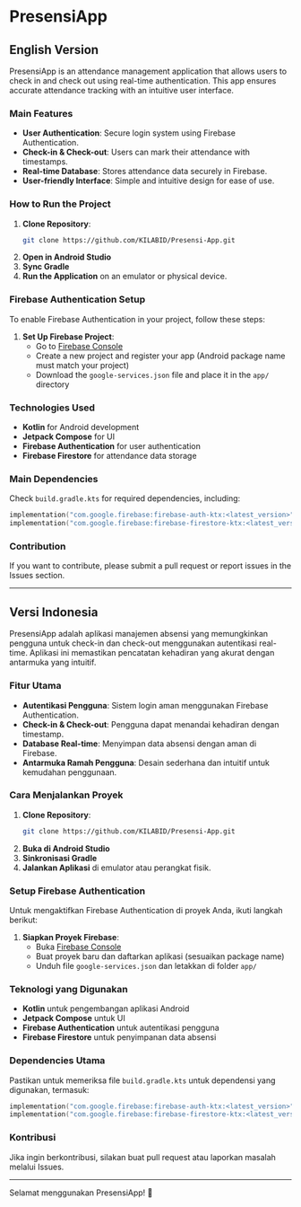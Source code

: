 # PresensiApp

## English Version

PresensiApp is an attendance management application that allows users to check in and check out using real-time authentication. This app ensures accurate attendance tracking with an intuitive user interface.

### Main Features

- **User Authentication**: Secure login system using Firebase Authentication.
- **Check-in & Check-out**: Users can mark their attendance with timestamps.
- **Real-time Database**: Stores attendance data securely in Firebase.
- **User-friendly Interface**: Simple and intuitive design for ease of use.

### How to Run the Project

1. **Clone Repository**:
   ```sh
   git clone https://github.com/KILABID/Presensi-App.git
   ```
2. **Open in Android Studio**
3. **Sync Gradle**
4. **Run the Application** on an emulator or physical device.

### Firebase Authentication Setup

To enable Firebase Authentication in your project, follow these steps:

1. **Set Up Firebase Project**:
   - Go to [Firebase Console](https://console.firebase.google.com/)
   - Create a new project and register your app (Android package name must match your project)
   - Download the `google-services.json` file and place it in the `app/` directory

### Technologies Used

- **Kotlin** for Android development
- **Jetpack Compose** for UI
- **Firebase Authentication** for user authentication
- **Firebase Firestore** for attendance data storage

### Main Dependencies

Check `build.gradle.kts` for required dependencies, including:

```kotlin
implementation("com.google.firebase:firebase-auth-ktx:<latest_version>")
implementation("com.google.firebase:firebase-firestore-ktx:<latest_version>")
```

### Contribution

If you want to contribute, please submit a pull request or report issues in the Issues section.


---

## Versi Indonesia

PresensiApp adalah aplikasi manajemen absensi yang memungkinkan pengguna untuk check-in dan check-out menggunakan autentikasi real-time. Aplikasi ini memastikan pencatatan kehadiran yang akurat dengan antarmuka yang intuitif.

### Fitur Utama

- **Autentikasi Pengguna**: Sistem login aman menggunakan Firebase Authentication.
- **Check-in & Check-out**: Pengguna dapat menandai kehadiran dengan timestamp.
- **Database Real-time**: Menyimpan data absensi dengan aman di Firebase.
- **Antarmuka Ramah Pengguna**: Desain sederhana dan intuitif untuk kemudahan penggunaan.

### Cara Menjalankan Proyek

1. **Clone Repository**:
   ```sh
   git clone https://github.com/KILABID/Presensi-App.git
   ```
2. **Buka di Android Studio**
3. **Sinkronisasi Gradle**
4. **Jalankan Aplikasi** di emulator atau perangkat fisik.

### Setup Firebase Authentication

Untuk mengaktifkan Firebase Authentication di proyek Anda, ikuti langkah berikut:

1. **Siapkan Proyek Firebase**:
   - Buka [Firebase Console](https://console.firebase.google.com/)
   - Buat proyek baru dan daftarkan aplikasi (sesuaikan package name)
   - Unduh file `google-services.json` dan letakkan di folder `app/`

### Teknologi yang Digunakan

- **Kotlin** untuk pengembangan aplikasi Android
- **Jetpack Compose** untuk UI
- **Firebase Authentication** untuk autentikasi pengguna
- **Firebase Firestore** untuk penyimpanan data absensi

### Dependencies Utama

Pastikan untuk memeriksa file `build.gradle.kts` untuk dependensi yang digunakan, termasuk:

```kotlin
implementation("com.google.firebase:firebase-auth-ktx:<latest_version>")
implementation("com.google.firebase:firebase-firestore-ktx:<latest_version>")
```

### Kontribusi

Jika ingin berkontribusi, silakan buat pull request atau laporkan masalah melalui Issues.


---

Selamat menggunakan PresensiApp! 🎉
